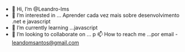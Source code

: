 - 👋 Hi, I’m @Leandro-lms
- 👀 I’m interested in ... Aprender cada vez mais sobre desenvolvimento .net e javascript
- 🌱 I’m currently learning ...javascript
- 💞️ I’m looking to collaborate on ... 
 p 📫 How to reach me ...por email - leandomsantos@gmail.com
<!---
Leandro-lms/Leandro-lms is a ✨ special ✨ repository because its `README.md` (this file) appears on your GitHub profile.
You can click the Preview link to take a look at your changes.
--->

